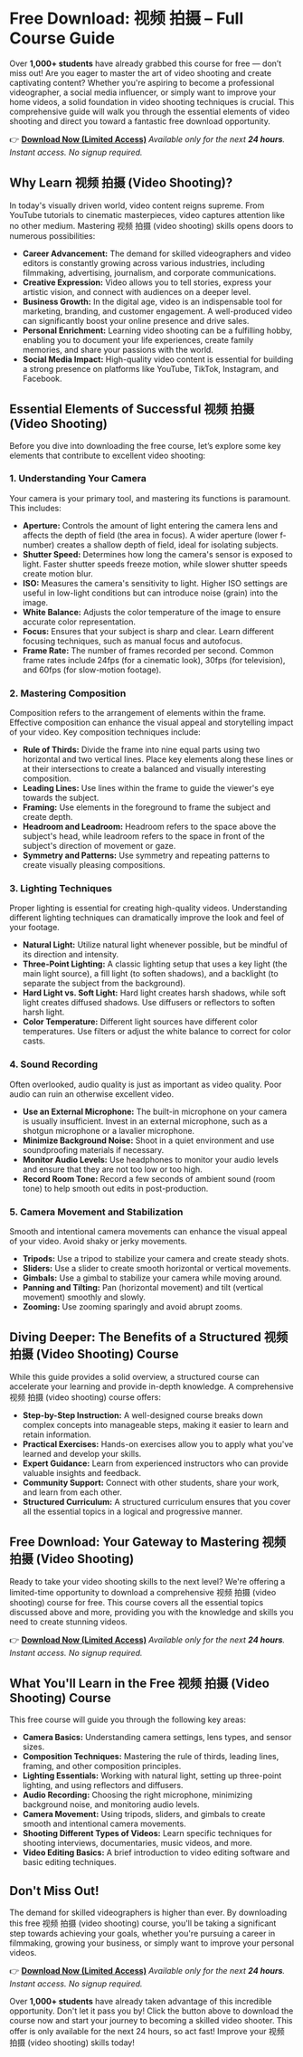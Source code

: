 # Free Download: 视频 拍摄 – Full Course Guide

Over **1,000+ students** have already grabbed this course for free — don’t miss out!
Are you eager to master the art of video shooting and create captivating content? Whether you're aspiring to become a professional videographer, a social media influencer, or simply want to improve your home videos, a solid foundation in video shooting techniques is crucial. This comprehensive guide will walk you through the essential elements of video shooting and direct you toward a fantastic free download opportunity.

👉 [**Download Now (Limited Access)**](https://udemywork.com/video-sheying)
_Available only for the next **24 hours**. Instant access. No signup required._

## Why Learn 视频 拍摄 (Video Shooting)?

In today's visually driven world, video content reigns supreme. From YouTube tutorials to cinematic masterpieces, video captures attention like no other medium. Mastering 视频 拍摄 (video shooting) skills opens doors to numerous possibilities:

*   **Career Advancement:** The demand for skilled videographers and video editors is constantly growing across various industries, including filmmaking, advertising, journalism, and corporate communications.
*   **Creative Expression:** Video allows you to tell stories, express your artistic vision, and connect with audiences on a deeper level.
*   **Business Growth:** In the digital age, video is an indispensable tool for marketing, branding, and customer engagement. A well-produced video can significantly boost your online presence and drive sales.
*   **Personal Enrichment:** Learning video shooting can be a fulfilling hobby, enabling you to document your life experiences, create family memories, and share your passions with the world.
*   **Social Media Impact:** High-quality video content is essential for building a strong presence on platforms like YouTube, TikTok, Instagram, and Facebook.

## Essential Elements of Successful 视频 拍摄 (Video Shooting)

Before you dive into downloading the free course, let’s explore some key elements that contribute to excellent video shooting:

### 1. Understanding Your Camera

Your camera is your primary tool, and mastering its functions is paramount. This includes:

*   **Aperture:** Controls the amount of light entering the camera lens and affects the depth of field (the area in focus). A wider aperture (lower f-number) creates a shallow depth of field, ideal for isolating subjects.
*   **Shutter Speed:** Determines how long the camera's sensor is exposed to light. Faster shutter speeds freeze motion, while slower shutter speeds create motion blur.
*   **ISO:** Measures the camera's sensitivity to light. Higher ISO settings are useful in low-light conditions but can introduce noise (grain) into the image.
*   **White Balance:** Adjusts the color temperature of the image to ensure accurate color representation.
*   **Focus:** Ensures that your subject is sharp and clear. Learn different focusing techniques, such as manual focus and autofocus.
*   **Frame Rate:** The number of frames recorded per second. Common frame rates include 24fps (for a cinematic look), 30fps (for television), and 60fps (for slow-motion footage).

### 2. Mastering Composition

Composition refers to the arrangement of elements within the frame. Effective composition can enhance the visual appeal and storytelling impact of your video. Key composition techniques include:

*   **Rule of Thirds:** Divide the frame into nine equal parts using two horizontal and two vertical lines. Place key elements along these lines or at their intersections to create a balanced and visually interesting composition.
*   **Leading Lines:** Use lines within the frame to guide the viewer's eye towards the subject.
*   **Framing:** Use elements in the foreground to frame the subject and create depth.
*   **Headroom and Leadroom:** Headroom refers to the space above the subject's head, while leadroom refers to the space in front of the subject's direction of movement or gaze.
*   **Symmetry and Patterns:** Use symmetry and repeating patterns to create visually pleasing compositions.

### 3. Lighting Techniques

Proper lighting is essential for creating high-quality videos. Understanding different lighting techniques can dramatically improve the look and feel of your footage.

*   **Natural Light:** Utilize natural light whenever possible, but be mindful of its direction and intensity.
*   **Three-Point Lighting:** A classic lighting setup that uses a key light (the main light source), a fill light (to soften shadows), and a backlight (to separate the subject from the background).
*   **Hard Light vs. Soft Light:** Hard light creates harsh shadows, while soft light creates diffused shadows. Use diffusers or reflectors to soften harsh light.
*   **Color Temperature:** Different light sources have different color temperatures. Use filters or adjust the white balance to correct for color casts.

### 4. Sound Recording

Often overlooked, audio quality is just as important as video quality. Poor audio can ruin an otherwise excellent video.

*   **Use an External Microphone:** The built-in microphone on your camera is usually insufficient. Invest in an external microphone, such as a shotgun microphone or a lavalier microphone.
*   **Minimize Background Noise:** Shoot in a quiet environment and use soundproofing materials if necessary.
*   **Monitor Audio Levels:** Use headphones to monitor your audio levels and ensure that they are not too low or too high.
*   **Record Room Tone:** Record a few seconds of ambient sound (room tone) to help smooth out edits in post-production.

### 5. Camera Movement and Stabilization

Smooth and intentional camera movements can enhance the visual appeal of your video. Avoid shaky or jerky movements.

*   **Tripods:** Use a tripod to stabilize your camera and create steady shots.
*   **Sliders:** Use a slider to create smooth horizontal or vertical movements.
*   **Gimbals:** Use a gimbal to stabilize your camera while moving around.
*   **Panning and Tilting:** Pan (horizontal movement) and tilt (vertical movement) smoothly and slowly.
*   **Zooming:** Use zooming sparingly and avoid abrupt zooms.

## Diving Deeper: The Benefits of a Structured 视频 拍摄 (Video Shooting) Course

While this guide provides a solid overview, a structured course can accelerate your learning and provide in-depth knowledge. A comprehensive 视频 拍摄 (video shooting) course offers:

*   **Step-by-Step Instruction:** A well-designed course breaks down complex concepts into manageable steps, making it easier to learn and retain information.
*   **Practical Exercises:** Hands-on exercises allow you to apply what you've learned and develop your skills.
*   **Expert Guidance:** Learn from experienced instructors who can provide valuable insights and feedback.
*   **Community Support:** Connect with other students, share your work, and learn from each other.
*   **Structured Curriculum:** A structured curriculum ensures that you cover all the essential topics in a logical and progressive manner.

## Free Download: Your Gateway to Mastering 视频 拍摄 (Video Shooting)

Ready to take your video shooting skills to the next level? We're offering a limited-time opportunity to download a comprehensive 视频 拍摄 (video shooting) course for free. This course covers all the essential topics discussed above and more, providing you with the knowledge and skills you need to create stunning videos.

👉 [**Download Now (Limited Access)**](https://udemywork.com/video-sheying)
_Available only for the next **24 hours**. Instant access. No signup required._

## What You'll Learn in the Free 视频 拍摄 (Video Shooting) Course

This free course will guide you through the following key areas:

*   **Camera Basics:** Understanding camera settings, lens types, and sensor sizes.
*   **Composition Techniques:** Mastering the rule of thirds, leading lines, framing, and other composition principles.
*   **Lighting Essentials:** Working with natural light, setting up three-point lighting, and using reflectors and diffusers.
*   **Audio Recording:** Choosing the right microphone, minimizing background noise, and monitoring audio levels.
*   **Camera Movement:** Using tripods, sliders, and gimbals to create smooth and intentional camera movements.
*   **Shooting Different Types of Videos:** Learn specific techniques for shooting interviews, documentaries, music videos, and more.
*   **Video Editing Basics:** A brief introduction to video editing software and basic editing techniques.

## Don't Miss Out!

The demand for skilled videographers is higher than ever. By downloading this free 视频 拍摄 (video shooting) course, you'll be taking a significant step towards achieving your goals, whether you're pursuing a career in filmmaking, growing your business, or simply want to improve your personal videos.

👉 [**Download Now (Limited Access)**](https://udemywork.com/video-sheying)
_Available only for the next **24 hours**. Instant access. No signup required._

Over **1,000+ students** have already taken advantage of this incredible opportunity. Don't let it pass you by! Click the button above to download the course now and start your journey to becoming a skilled video shooter. This offer is only available for the next 24 hours, so act fast! Improve your 视频 拍摄 (video shooting) skills today!
